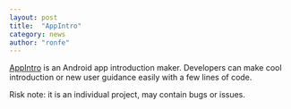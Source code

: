 ```yaml
---
layout: post
title:  "AppIntro"
category: news
author: "ronfe"
---
```


[AppIntro](https://github.com/PaoloRotolo/AppIntro ) is an Android app introduction maker. Developers can make cool introduction or new user guidance easily with a few lines of code.

Risk note: it is an individual project, may contain bugs or issues.
